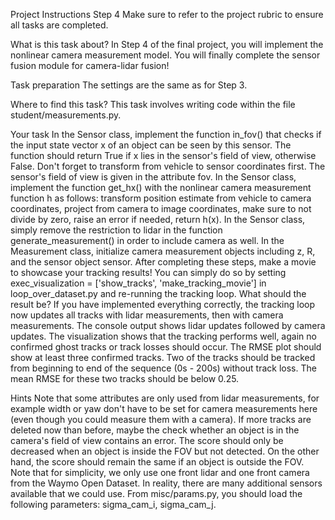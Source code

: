 Project Instructions Step 4
Make sure to refer to the project rubric to ensure all tasks are completed.

What is this task about?
In Step 4 of the final project, you will implement the nonlinear camera measurement model. You will finally complete the sensor fusion module for camera-lidar fusion!

Task preparation
The settings are the same as for Step 3.

Where to find this task?
This task involves writing code within the file student/measurements.py.

Your task
In the Sensor class, implement the function in_fov() that checks if the input state vector x of an object can be seen by this sensor. The function should return True if x lies in the sensor's field of view, otherwise False. Don't forget to transform from vehicle to sensor coordinates first. The sensor's field of view is given in the attribute fov.
In the Sensor class, implement the function get_hx() with the nonlinear camera measurement function h as follows:
transform position estimate from vehicle to camera coordinates,
project from camera to image coordinates,
make sure to not divide by zero, raise an error if needed,
return h(x).
In the Sensor class, simply remove the restriction to lidar in the function generate_measurement() in order to include camera as well.
In the Measurement class, initialize camera measurement objects including z, R, and the sensor object sensor.
After completing these steps, make a movie to showcase your tracking results! You can simply do so by setting exec_visualization = ['show_tracks', 'make_tracking_movie'] in loop_over_dataset.py and re-running the tracking loop.
What should the result be?
If you have implemented everything correctly, the tracking loop now updates all tracks with lidar measurements, then with camera measurements. The console output shows lidar updates followed by camera updates. The visualization shows that the tracking performs well, again no confirmed ghost tracks or track losses should occur. The RMSE plot should show at least three confirmed tracks. Two of the tracks should be tracked from beginning to end of the sequence (0s - 200s) without track loss. The mean RMSE for these two tracks should be below 0.25.

Hints
Note that some attributes are only used from lidar measurements, for example width or yaw don't have to be set for camera measurements here (even though you could measure them with a camera).
If more tracks are deleted now than before, maybe the check whether an object is in the camera's field of view contains an error. The score should only be decreased when an object is inside the FOV but not detected. On the other hand, the score should remain the same if an object is outside the FOV.
Note that for simplicity, we only use one front lidar and one front camera from the Waymo Open Dataset. In reality, there are many additional sensors available that we could use.
From misc/params.py, you should load the following parameters: sigma_cam_i, sigma_cam_j.
